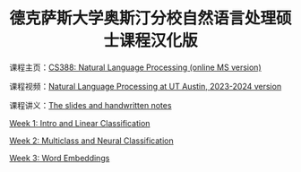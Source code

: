 <div align="center">
  <h1>德克萨斯大学奥斯汀分校自然语言处理硕士课程汉化版</h1>
</div>

课程主页：[CS388: Natural Language Processing (online MS version)](https://www.cs.utexas.edu/~gdurrett/courses/online-course/materials.html)

课程视频：[Natural Language Processing at UT Austin, 2023-2024 version](https://www.youtube.com/playlist?list=PLofp2YXfp7TZZ5c7HEChs0_wfEfewLDs7)

课程讲义：[The slides and handwritten notes](resources/slides-notes)


[Week 1: Intro and Linear Classification](./src/week1/README.md)

[Week 2: Multiclass and Neural Classification](./src/week2/README.md)

[Week 3: Word Embeddings](./src/week3/README.md)
